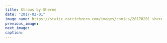 ```yaml
---
title: Straws by Sheree
date: "2017-02-01"
image_name: https://static.ostrichzero.com/images/comics/20170201_sheree.png
previous_image:
next_image:
caption:
---
```

